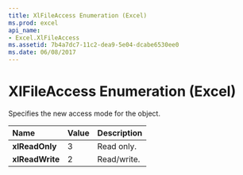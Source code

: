 ```yaml
---
title: XlFileAccess Enumeration (Excel)
ms.prod: excel
api_name:
- Excel.XlFileAccess
ms.assetid: 7b4a7dc7-11c2-dea9-5e04-dcabe6530ee0
ms.date: 06/08/2017
---
```



# XlFileAccess Enumeration (Excel)

Specifies the new access mode for the object.



|Name|Value|Description|
|:-----|:-----|:-----|
| **xlReadOnly**|3|Read only.|
| **xlReadWrite**|2|Read/write.|

